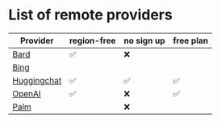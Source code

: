 # List of remote providers

|Provider                                                    | region-free        | no sign up | free plan                  |
|------------------------------------------------------------|--------------------|------------|----------------------------|
|[Bard](https://bard.google.com/)                            | :white_check_mark: | :x:              |                      |
|[Bing](https://www.bing.com/new)                            |||                                                            |
|[Huggingchat](https://huggingface.co/chat/)                 | :white_check_mark: | :white_check_mark: | :white_check_mark: |
|[OpenAI](https://chat.openai.com/)                          | :white_check_mark: | :x:                | :white_check_mark: |
|[Palm](https://developers.generativeai.google/products/palm)|                    | :x:                |                    |

